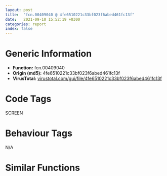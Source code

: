 ```yaml
---
layout: post
title:  "fcn.00409040 @ 4fe6510221c33bf023f6abed461fc13f"
date:   2021-09-10 15:52:19 +0300
categories: report
index: false
---
```


# Generic Information
- **Function:** fcn.00409040
- **Origin (md5):** 4fe6510221c33bf023f6abed461fc13f
- **VirusTotal:** [virustotal.com/gui/file/4fe6510221c33bf023f6abed461fc13f][virustotal_ref]

# Code Tags
<span class="tag" id="SCREEN">SCREEN</span>


# Behaviour Tags
<span class="bhv-tag" id="na">N/A</span>

# Similar Functions
<script type="text/javascript" src="https://www.gstatic.com/charts/loader.js"></script>
<script type="text/javascript">

    google.charts.load('current', {'packages':['corechart']});
    google.charts.setOnLoadCallback(drawChart);

    function drawChart() {
    var data = new google.visualization.DataTable();
        data.addColumn('number', 'X');
        data.addColumn('number', 'Y');
        data.addColumn({type: 'string', role: 'tooltip', 'p': {'html': true}});
        data.addColumn({'type': 'string', 'role': 'style'});
        
        data.addRows([
    [0, 0, '<b><a href="/report/fcn.00409040@4fe6510221c33bf023f6abed461fc13f">fcn.00409040</a><br>@4fe6510221c33bf023f6abed461fc13f</b><br>push ebx<br>xor ebx, ebx<br>mov dword[0x4c53c8], ebx<br>test cl, 2<br>je 0x40912b<br>mov word[0x4c64d9], bx<br>mov word[0x4c64dc], bx<br>mov byte[0x4c64de], bl<br>mov dword[0x4c6574], ebx<br>cmp byte[esp+0xc], bl<br>je 0x40912b<br>mov eax, dword[0x4c6eec]<br>mov dword[eax+0x12c], ebx<br>mov byte[eax+0x131], bl<br>mov edx, 0x3fff<br>mov word[eax+0x126], dx<br>mov dword[eax+0x24c], ebx<br>mov byte[eax+0x251], bl<br>mov word[eax+0x246], dx<br>mov dword[eax+0x48c], ebx<br>mov byte[eax+0x491], bl<br>mov word[eax+0x486], dx<br>mov dword[eax+0x5ac], ebx<br>mov byte[eax+0x5b1], bl<br>mov word[eax+0x5a6], dx<br>mov dword[eax+0x6cc], ebx<br>mov byte[eax+0x6d1], bl<br>mov word[eax+0x6c6], dx<br>mov dword[eax+0xb1cc], ebx<br>mov byte[eax+0xb1d1], bl<br>mov word[eax+0xb1c6], dx<br>mov dword[eax+0xb2ec], ebx<br>mov byte[eax+0xb2f1], bl<br>mov word[eax+0xb2e6], dx<br>mov dword[eax+0xaf8c], ebx<br>mov byte[eax+0xaf91], bl<br>mov word[eax+0xaf86], dx<br>mov dword[eax+0xb0ac], ebx<br>mov byte[eax+0xb0b1], bl<br>mov word[eax+0xb0a6], dx<br>test cl, 1<br>je 0x409277<br>mov byte[0x4c64b7], bl<br>cmp byte[esp+8], bl<br>je 0x409144<br>xor al, al<br>jmp 0x40914e<br>push 1<br>call fcn.00411940<br>add esp, 4<br>push 0x100<br>push ebx<br>push 0x4c64d8<br>mov byte[0x4c64b6], al<br>mov byte[0x4c64b5], al<br>call fcn.00495c20<br>add esp, 0xc<br>push ebx<br>push str.32771<br>mov byte[0x4c53ce], bl<br>mov byte[0x4c53cd], bl<br>mov byte[0x4c53cc], bl<br>mov byte[0x4c53c7], bl<br>call dword[sym.imp.USER32.dll_FindWindowW]<br>test eax, eax<br>setne al<br>xor ecx, ecx<br>mov byte[0x4c53c6], al<br>mov dword[0x4c53a4], ebx<br>mov dword[0x4c53a8], ebx<br>mov dword[0x4c53ac], ebx<br>mov dword[0x4c53b0], ebx<br>mov dword[0x4c53b4], ebx<br>mov word[0x4c53b8], bx<br>mov word[0x4c5208], cx<br>mov dword[0x4c5204], ebx<br>call dword[sym.imp.USER32.dll_GetForegroundWindow]<br>xor edx, edx<br>mov dword[0x4c5200], eax<br>mov byte[0x4c53c3], bl<br>mov byte[0x4c53c2], bl<br>mov word[0x4c53c4], dx<br>mov byte[0x4c53c1], bl<br>mov byte[0x4c53c0], bl<br>mov dword[0x4c53bc], ebx<br>mov byte[0x4c53bb], bl<br>mov byte[0x4c53ba], bl<br>mov byte[0x4c52c7], bl<br>cmp byte[esp+0xc], bl<br>je 0x409277<br>mov eax, dword[0x4c6eec]<br>xor ecx, ecx<br>add eax, 0xd<br>lea edx, [ecx-1]<br>cmp dl, 5<br>ja 0x40922e<br>cmp cl, 3<br>jne 0x409245<br>lea edx, [ecx+0x66]<br>cmp dl, 5<br>jbe 0x409245<br>mov edx, 0x3fff<br>mov dword[eax-1], ebx<br>mov byte[eax+4], bl<br>mov word[eax-7], dx<br>inc ecx<br>add eax, 0x120<br>cmp ecx, 0x100<br>jl 0x409221<br>mov eax, dword[0x4c6ef0]<br>add eax, 0xd<br>mov ecx, 0x200<br>mov edx, 0x3fff<br>mov dword[eax-1], ebx<br>mov byte[eax+4], bl<br>mov word[eax-7], dx<br>add eax, 0x120<br>dec ecx<br>jne 0x409260<br>pop ebx<br>ret <br><eoc> ', 'point { fill-color: #e0440e; }'],

        ]);

    var options = {
        title: 'Similarity Plot',
        legend: 'none',
        colors: ['#dedbd9', '#e6693e', '#ec8f6e', '#f3b49f', '#f6c7b6'],
        tooltip: {isHtml: true, trigger: 'both'},
        explorer: {
        actions: ["dragToZoom", "rightClickToReset"],
        },
        chartArea: {
        width: '80%',
        height: '80%'
        },
        width: '100%',
        height: '100%'
    };

    var chart = new google.visualization.ScatterChart(document.getElementById('chart_div'));

    chart.draw(data, options);
    }
    
</script>


<div id="chart_div" style="width: 100%px; height: 100%;"></div>

# Disassembled Code
{% highlight nasm %}

push ebx
xor ebx, ebx
mov dword[0x4c53c8], ebx
test cl, 2
je 0x40912b
mov word[0x4c64d9], bx
mov word[0x4c64dc], bx
mov byte[0x4c64de], bl
mov dword[0x4c6574], ebx
cmp byte[esp+0xc], bl
je 0x40912b
mov eax, dword[0x4c6eec]
mov dword[eax+0x12c], ebx
mov byte[eax+0x131], bl
mov edx, 0x3fff
mov word[eax+0x126], dx
mov dword[eax+0x24c], ebx
mov byte[eax+0x251], bl
mov word[eax+0x246], dx
mov dword[eax+0x48c], ebx
mov byte[eax+0x491], bl
mov word[eax+0x486], dx
mov dword[eax+0x5ac], ebx
mov byte[eax+0x5b1], bl
mov word[eax+0x5a6], dx
mov dword[eax+0x6cc], ebx
mov byte[eax+0x6d1], bl
mov word[eax+0x6c6], dx
mov dword[eax+0xb1cc], ebx
mov byte[eax+0xb1d1], bl
mov word[eax+0xb1c6], dx
mov dword[eax+0xb2ec], ebx
mov byte[eax+0xb2f1], bl
mov word[eax+0xb2e6], dx
mov dword[eax+0xaf8c], ebx
mov byte[eax+0xaf91], bl
mov word[eax+0xaf86], dx
mov dword[eax+0xb0ac], ebx
mov byte[eax+0xb0b1], bl
mov word[eax+0xb0a6], dx
test cl, 1
je 0x409277
mov byte[0x4c64b7], bl
cmp byte[esp+8], bl
je 0x409144
xor al, al
jmp 0x40914e
push 1
call fcn.00411940
add esp, 4
push 0x100
push ebx
push 0x4c64d8
mov byte[0x4c64b6], al
mov byte[0x4c64b5], al
call fcn.00495c20
add esp, 0xc
push ebx
push str.32771
mov byte[0x4c53ce], bl
mov byte[0x4c53cd], bl
mov byte[0x4c53cc], bl
mov byte[0x4c53c7], bl
call dword[sym.imp.USER32.dll_FindWindowW]
test eax, eax
setne al
xor ecx, ecx
mov byte[0x4c53c6], al
mov dword[0x4c53a4], ebx
mov dword[0x4c53a8], ebx
mov dword[0x4c53ac], ebx
mov dword[0x4c53b0], ebx
mov dword[0x4c53b4], ebx
mov word[0x4c53b8], bx
mov word[0x4c5208], cx
mov dword[0x4c5204], ebx
call dword[sym.imp.USER32.dll_GetForegroundWindow]
xor edx, edx
mov dword[0x4c5200], eax
mov byte[0x4c53c3], bl
mov byte[0x4c53c2], bl
mov word[0x4c53c4], dx
mov byte[0x4c53c1], bl
mov byte[0x4c53c0], bl
mov dword[0x4c53bc], ebx
mov byte[0x4c53bb], bl
mov byte[0x4c53ba], bl
mov byte[0x4c52c7], bl
cmp byte[esp+0xc], bl
je 0x409277
mov eax, dword[0x4c6eec]
xor ecx, ecx
add eax, 0xd
lea edx, [ecx-1]
cmp dl, 5
ja 0x40922e
cmp cl, 3
jne 0x409245
lea edx, [ecx+0x66]
cmp dl, 5
jbe 0x409245
mov edx, 0x3fff
mov dword[eax-1], ebx
mov byte[eax+4], bl
mov word[eax-7], dx
inc ecx
add eax, 0x120
cmp ecx, 0x100
jl 0x409221
mov eax, dword[0x4c6ef0]
add eax, 0xd
mov ecx, 0x200
mov edx, 0x3fff
mov dword[eax-1], ebx
mov byte[eax+4], bl
mov word[eax-7], dx
add eax, 0x120
dec ecx
jne 0x409260
pop ebx
ret

{% endhighlight %}

[virustotal_ref]: https://www.virustotal.com/gui/file/4fe6510221c33bf023f6abed461fc13f